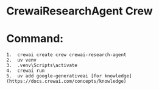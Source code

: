 # CrewaiResearchAgent Crew
    
 
# Command:
    1.  crewai create crew crewai-research-agent
    2.  uv venv
    3.  .venv\Scripts\activate
    4.  crewai run
    5.  uv add google-generativeai [for knowledge](https://docs.crewai.com/concepts/knowledge)
